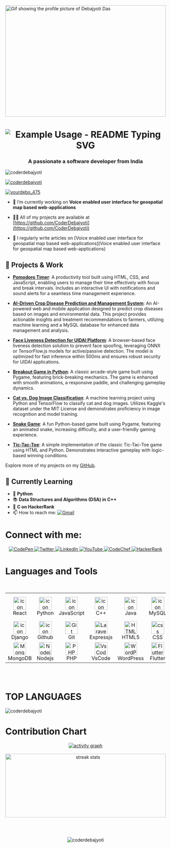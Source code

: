 <img src="https://user-images.githubusercontent.com/74038190/212750155-3ceddfbd-19d3-40a3-87af-8d329c8323c4.gif" width="100%" height="350hv" alt="Gif showing the profile picture of Debajyoti Das">

<p align="center">
  <h1 align="center">
    <img src="https://readme-typing-svg.herokuapp.com/?font=Roboto+Slab&weight=500&center=true&size=31&pause=60&duration=3000&color=36C2CE&random=false&width=600&height=58&lines=Hello+pals!;I'm+Debajyoti+Das;I'm+a+Computer+Science+Engineer;I'm+learning+DSA+in+C++!;Aspiring+AI+and+Robotics+Enthusiast;Let's+get+started..." alt="Example Usage - README Typing SVG">
  </h1>
</p>
<h3 align="center">A passionate a software developer from India</h3>

<p align="left"> <img src="https://komarev.com/ghpvc/?username=CoderDebajyoti&abbreviated=true" alt="coderdebajyoti"> </p>

<p align="left"> <a href="https://github.com/CoderDebajyoti"><img src="https://github-profile-trophy.vercel.app/?username=coderdebajyoti" alt="coderdebajyoti" /></a> </p>


<p align="left"> <a href="https://twitter.com/yourdebo_475" target="blank"><img src="https://img.shields.io/twitter/follow/yourdebo_475?logo=twitter&style=for-the-badge" alt="yourdebo_475" /></a> </p>

- 🔭 I’m currently working on **Voice enabled user interface for geospatial map based web-applications**

- 👨‍💻 All of my projects are available at [https://github.com/CoderDebajyoti](https://github.com/CoderDebajyoti)

- 📝 I regularly write articles on [Voice enabled user interface for geospatial map based web-applications](Voice enabled user interface for geospatial map based web-applications)

## 🔭 Projects & Work

- **[Pomodoro Timer](https://github.com/CoderDebajyoti/Pomodoro-Timer)**: A productivity tool built using HTML, CSS, and JavaScript, enabling users to manage their time effectively with focus and break intervals. Includes an interactive UI with notifications and sound alerts for a seamless time management experience.

- **[AI-Driven Crop Disease Prediction and Management System](https://github.com/CoderDebajyoti/AI-Crop-Disease-Management)**: An AI-powered web and mobile application designed to predict crop diseases based on images and environmental data. This project provides actionable insights and treatment recommendations to farmers, utilizing machine learning and a MySQL database for enhanced data management and analysis.

- **[Face Liveness Detection for UIDAI Platform](https://github.com/CoderDebajyoti/Face-Liveness-Detection)**: A browser-based face liveness detection solution to prevent face spoofing, leveraging ONNX or TensorFlow.js models for active/passive detection. The model is optimized for fast inference within 500ms and ensures robust security for UIDAI applications.

- **[Breakout Game in Python](https://github.com/CoderDebajyoti/Breakout-Game)**: A classic arcade-style game built using Pygame, featuring brick-breaking mechanics. The game is enhanced with smooth animations, a responsive paddle, and challenging gameplay dynamics.

- **[Cat vs. Dog Image Classification](https://github.com/CoderDebajyoti/Cat_vs_Dog_Classification)**: A machine learning project using Python and TensorFlow to classify cat and dog images. Utilizes Kaggle's dataset under the MIT License and demonstrates proficiency in image recognition and model training.

- **[Snake Game](https://github.com/CoderDebajyoti/Snake-Game-using-pygame)**: A fun Python-based game built using Pygame, featuring an animated snake, increasing difficulty, and a user-friendly gaming experience. 

- **[Tic-Tac-Toe](https://github.com/CoderDebajyoti/Tic-Tac-Toe/tree/main)**: A simple implementation of the classic Tic-Tac-Toe game using HTML and Python. Demonstrates interactive gameplay with logic-based winning conditions.

Explore more of my projects on my [GitHub](https://github.com/CoderDebajyoti).

## 🌱 Currently Learning

- 🐍 **Python**  
- 📚 **Data Structures and Algorithms (DSA) in C++**  
- 🎯 **C on HackerRank**  
- 📫 How to reach me: <a href="mailto:debajyoti.475@gmail.com"><img src="https://img.shields.io/badge/Gmail-D14836?style=flat&logo=gmail&logoColor=white" alt="Gmail" /></a>


# Connect with me:

<div align="center">
  <a href="https://codepen.io/coderdebajyoti" target="_blank">
    <img src="https://img.shields.io/badge/codepen-%23131417.svg?&style=for-the-badge&logo=codepen&logoColor=white" alt="CodePen" style="margin-bottom: 5px;" />
  </a>
  <a href="https://twitter.com/yourdebo_475" target="_blank">
    <img src="https://img.shields.io/badge/twitter-%2300acee.svg?&style=for-the-badge&logo=twitter&logoColor=white" alt="Twitter" style="margin-bottom: 5px;" />
  </a>
  <a href="https://www.linkedin.com/in/debajyoti-das-76a9aa284/" target="_blank">
    <img src="https://img.shields.io/badge/linkedin-%231E77B5.svg?&style=for-the-badge&logo=linkedin&logoColor=white" alt="LinkedIn" style="margin-bottom: 5px;" />
  </a>
  <a href="https://www.youtube.com/@debsinnovationhub" target="_blank">
    <img src="https://img.shields.io/badge/youtube-%23FF0000.svg?&style=for-the-badge&logo=youtube&logoColor=white" alt="YouTube" style="margin-bottom: 5px;" />
  </a>
  <a href="https://www.codechef.com/users/debajyoti475?fbclid=iwzxh0bgnhzw0cmtaaar0kik6ii5amchxzz73e3-eyp_m3qym_1uit7wnojffcfjq0glbg7v_vefa_aem_kfibsvf7__sh_vjbne4h1g" target="_blank">
    <img src="https://img.shields.io/badge/codechef-%23BB5A2B.svg?&style=for-the-badge&logo=codechef&logoColor=white" alt="CodeChef" style="margin-bottom: 5px;" />
  </a>
  <a href="https://www.hackerrank.com/profile/debajyoti_475" target="_blank">
    <img src="https://img.shields.io/badge/hackerrank-%232EC866.svg?&style=for-the-badge&logo=hackerrank&logoColor=white" alt="HackerRank" style="margin-bottom: 5px;" />
  </a>
</div>

# Languages and Tools
<table>
<div style="display: flex; align-items: flex-start; align: center">
<table align="center">
  <tr>
    <td align="center" width="96">
        <img src="https://techstack-generator.vercel.app/react-icon.svg" alt="icon" width="40" height="40" />
      <br>React
    </td>
    <td align="center" width="96">
      <a href="https://www.python.org/">
        <img src="https://techstack-generator.vercel.app/python-icon.svg" alt="icon" width="40" height="40" />
      </a>
      <br>Python
    </td>
    <td align="center" width="96">
        <img src="https://techstack-generator.vercel.app/js-icon.svg" alt="icon" width="40" height="40" />
      <br>JavaScript
    </td>
    <td align="center" width="96">
        <img src="https://techstack-generator.vercel.app/cpp-icon.svg" alt="icon" width="40" height="40" />
      <br>C++
    </td>
    <td align="center" width="96">
        <img src="https://techstack-generator.vercel.app/java-icon.svg" alt="icon" width="40" height="40" />
      <br>Java
    </td>
    <td align="center" width="96">
        <img src="https://techstack-generator.vercel.app/mysql-icon.svg" alt="icon" width="40" height="40" />
      <br>MySQL
    </td>
    <td align="center" width="96">
         <img src="https://skillicons.dev/icons?i=gcp" width="40" height="40" alt="gcp" />
      <br>Google Cloud
    </td>
    <td align="center" width="96">
        <img src="https://techstack-generator.vercel.app/aws-icon.svg" alt="icon" width="40" height="40" />
      <br>AWS
    </td>
    <td align="center" width="96">
         <img src="https://skillicons.dev/icons?i=c" width="40" height="40" alt="c" />
      <br>C
    </td>
  </tr>
  <tr>
  <td align="center" width="96">
        <img src="https://techstack-generator.vercel.app/django-icon.svg" alt="icon" width="40" height="40" />
      <br>Django
    <td align="center" width="96">
        <img src="https://techstack-generator.vercel.app/github-icon.svg" alt="icon" width="40" height="40" />
      <br>Github
    </td>
    <td align="center" width="96"> 
        <img src="https://user-images.githubusercontent.com/25181517/192108372-f71d70ac-7ae6-4c0d-8395-51d8870c2ef0.png" width="40" height="40" alt="Git" />
      <br>Git
    </td>
    <td align="center"  width="96">
        <img src="https://skillicons.dev/icons?i=expressjs" width="40" height="40" alt="Laravel" />
      <br>Expressjs
    </td>
    <td align="center"  width="96">
        <img src="https://skillicons.dev/icons?i=html" width="40" height="40" alt="HTML5" />
      <br>HTML5
    </td>
    <td align="center" width="96">
        <img src="https://skillicons.dev/icons?i=css" width="40" height="40" alt="css" />
      <br>CSS
    </td>
    <td align="center"  width="96">
        <img src="https://skillicons.dev/icons?i=bootstrap" width="40" height="40" alt="bootstrap" />
      <br>Bootstrap
    </td>
    <td align="center" width="96">
       <img src="https://skillicons.dev/icons?i=tensorflow" width="40" height="40" alt="tensorflow" />      
      <br>Tensorflow
    </td>
    <td align="center" width="96">
        <img src="https://skillicons.dev/icons?i=unity"width="40" height="40" alt="unity" />
      <br>unity
    </td>
  </tr>
 <tr>
      <td align="center" width="96">
        <img src="https://skillicons.dev/icons?i=mongodb" width="40" height="40" alt="MongoDB" />
      <br>MongoDB
    </td>
        <td align="center" width="96">
        <img src="https://skillicons.dev/icons?i=nodejs" width="40" height="40" alt="Nodejs" />
      <br>Nodejs
      </td>
      </td>
    <td align="center" width="96">
        <img src="https://skillicons.dev/icons?i=php" width="40" height="40" alt="PHP" />
      <br>PHP
    </td>
            <td align="center" width="96">
        <img src="https://skillicons.dev/icons?i=vscode" width="40" height="40" alt="VsCode" />
      <br>VsCode
    </td>
              <td align="center" width="96">
        <img src="https://skillicons.dev/icons?i=wordpress" width="40" height="40" alt="WordPress" />
      <br>WordPress
    </td>
              <td align="center" width="96">
        <img src="https://skillicons.dev/icons?i=flutter" width="40" height="40" alt="Flutter" />
      <br>Flutter
  <td align="center" width="96">
         <img src="https://skillicons.dev/icons?i=arduino" width="40" height="40" alt="arduino" />
      <br>Arduino
    </td>
              <td align="center" width="96">
         <img src="https://skillicons.dev/icons?i=postman" width="40" height="40" alt="Postman" />
      <br>Postman
    </td>
    <td align="center" width="96">
        <img src="https://skillicons.dev/icons?i=postgres" width="40" height="40" alt="PostgreSQL" />
      <br>PostgreSQL
    </td>
 </tr>
</table>
<br><br>
</table>

# TOP LANGUAGES

<p><img align="Center" src="https://github-profile-summary-cards.vercel.app/api/cards/repos-per-language?username=CoderDebajyoti&theme=aura" alt="coderdebajyoti" /></p>


# Contribution Chart
<div align= center>
<a href="https://github.com/CoderDebajyoti"><img src="https://github-readme-activity-graph.vercel.app/graph?username=CoderDebajyoti&bg_color=000000&color=ffffff&line=f500e4&point=e1ff00&area=true&hide_border=true"  alt ="activity graph" /></a>
<br><br>
  <div align=center>
  <a href="https://github.com/CoderDebajyoti"><img src="https://github-readme-streak-stats-salesp07.vercel.app/?user=CoderDebajyoti&count_private=true&theme=react&border_color=7F3FBF&bg_color=0D1117" height="200px" width="100%" alt="streak stats"/> 
  </a>
</div></p>
<br><br>
<p><img align="Center" src="https://github-profile-summary-cards.vercel.app/api/cards/profile-details?username=CoderDebajyoti&theme=transparent" alt="coderdebajyoti" /></p>
<br>